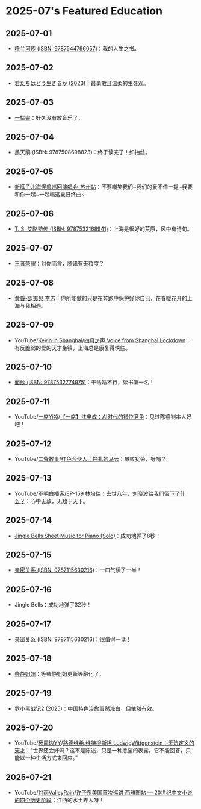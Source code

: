 # 2025-07's Featured Education

## 2025-07-01

- [呼兰河传 (ISBN: 9787544796057)](https://book.douban.com/subject/36350991/)：我的人生之书。

## 2025-07-02

- [君たちはどう生きるか (2023)](https://movie.douban.com/subject/26925611/)：最勇敢且温柔的生死观。

## 2025-07-03

- [一幅畫](https://youtu.be/NVx949129XE)：好久没有放音乐了。

## 2025-07-04

- 黑天鹅 (ISBN: 9787508698823)：终于读完了！如抽丝。

## 2025-07-05

- [新裤子北海怪兽巡回演唱会-苏州站](https://m.weibo.cn/status/5185190751115017)：不要嘲笑我们\~我们的爱不值一提\~我要和你一起\~一起唱这夏日终曲\~

## 2025-07-06

- [T. S. 艾略特传 (ISBN: 9787532168941)](https://book.douban.com/subject/30331839/)：上海是很好的荒原，风中有诗句。

## 2025-07-07

- [王者荣耀](https://pvp.qq.com/)：对你而言，腾讯有无粒度？

## 2025-07-08

- [黄昏-邵夷贝 李志](https://youtu.be/Bt2HimBjcR4)：你所能做的只是在奔跑中保护好你自己，在春暖花开的上海与我相遇。

## 2025-07-09

- YouTube/[Kevin in Shanghai](https://www.youtube.com/@KevininShanghai)/[四月之声 Voice from Shanghai Lockdown](https://youtu.be/38_thLXNHY8)：有反脆弱的爱的天才坐镇，上海总是康复得快些。

## 2025-07-10

- [面纱 (ISBN: 9787532774975)](https://book.douban.com/subject/27091030/)：干啥啥不行，读书第一名！

## 2025-07-11

- YouTube/[一席YiXi](https://www.youtube.com/@yixi2028)/[【一席】沈辛成：AI时代的错位竞争](https://youtu.be/uVjmBVJvP8s)：见过陈睿钊本人好吧！

## 2025-07-12

- YouTube/[二爷故事](https://www.youtube.com/@Tankman2020)/[红色合伙人：挣扎的马云](https://youtu.be/iyVsnPuukeg)：虽败犹荣，好吗？

## 2025-07-13

- YouTube/[不明白播客](https://www.youtube.com/@bumingbai)/[EP-159 林培瑞：去世八年，刘晓波给我们留下了什么？](https://youtu.be/MLvTi3z01vo)：心中无敌，无敌于天下。

## 2025-07-14

- [Jingle Bells Sheet Music for Piano (Solo)](https://musescore.com/caesar/jingle-bells)：成功地弹了8秒！

## 2025-07-15

- [亲密关系 (ISBN: 9787115630216)](https://book.douban.com/subject/36787449/)：一口气读了一半！

## 2025-07-16

- Jingle Bells：成功地弹了32秒！

## 2025-07-17

- 亲密关系 (ISBN: 9787115630216)：很值得一读！

## 2025-07-18

- [柴静姐姐](https://blog.sina.com.cn/s/articlelist_1219548027_0_1.html)：等柴静姐姐更新等融化了。

## 2025-07-19

- [罗小黑战记2 (2025)](https://movie.douban.com/subject/36448279/)：中国特色治愈虽然浅白，但依然有效。

## 2025-07-20

- YouTube/[杨周边YY](https://www.youtube.com/@YY0208)/[路德维希.维特根斯坦 LudwigWittgenstein：无法定义的天才](https://youtu.be/mi7k8tmHGDk)：“世界还会好吗？这不是陈述，只是一种愿望的表露。它不能回答，只能以一种生活方式来回应。”

## 2025-07-21

- YouTube/[谷雨ValleyRain](https://www.youtube.com/@ValleyRain2015)/[许子东美国首次巡讲 西雅图站 — 20世纪中文小说的四个历史阶段](https://youtu.be/8Isf-W1pMkk)：江西的水土养人呀！

